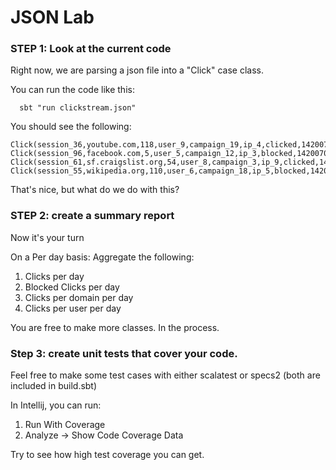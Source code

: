 # JSON Lab


### STEP 1: Look at the current code 

Right now, we are parsing a json file into a "Click" case class.

You can run the code like this:

```
  sbt "run clickstream.json"
```

You should see the following:

```
Click(session_36,youtube.com,118,user_9,campaign_19,ip_4,clicked,1420070400000)
Click(session_96,facebook.com,5,user_5,campaign_12,ip_3,blocked,1420070400864)
Click(session_61,sf.craigslist.org,54,user_8,campaign_3,ip_9,clicked,1420070401728)
Click(session_55,wikipedia.org,110,user_6,campaign_18,ip_5,blocked,1420070402592)
```


That's nice, but what do we do with this?

### STEP 2: create a summary report

Now it's your turn

On a Per day basis: Aggregate the following:
1. Clicks per day
2. Blocked Clicks per day
3. Clicks per domain per day
4. Clicks per user per day

You are free to make more classes. In the process.

### Step 3: create unit tests that cover your code. 

Feel free to make some test cases with either scalatest or specs2 (both are included in build.sbt)

In Intellij, you can run: 

  1. Run With Coverage 
  2. Analyze -> Show Code Coverage Data

Try to see how high test coverage you can get.

